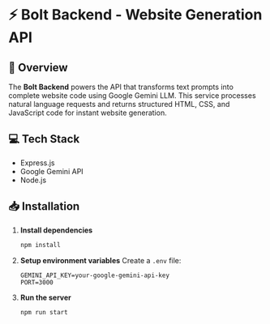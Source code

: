 # ⚡ Bolt Backend - Website Generation API

## 🌟 Overview

The **Bolt Backend** powers the API that transforms text prompts into complete website code using Google Gemini LLM. This service processes natural language requests and returns structured HTML, CSS, and JavaScript code for instant website generation.

## 💻 Tech Stack

- Express.js
- Google Gemini API
- Node.js

## 📥 Installation

1. **Install dependencies**
    ```bash
    npm install
    ```

2. **Setup environment variables**
    Create a `.env` file:
    ```
    GEMINI_API_KEY=your-google-gemini-api-key
    PORT=3000
    ```

3. **Run the server**
    ```bash
    npm run start

